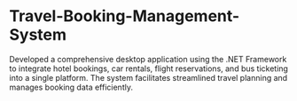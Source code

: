 # Travel-Booking-Management-System
Developed a comprehensive desktop application using the .NET Framework to integrate hotel bookings, car rentals, flight reservations, and bus ticketing into a single platform. The system facilitates streamlined travel planning and manages booking data efficiently.
